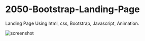 # 2050-Bootstrap-Landing-Page
Landing Page Using html, css, Bootstrap, Javascript, Animation.

![screenshot](https://github.com/BayanAlmaghrebi/2050-Bootstrap-Landing-Page/assets/127544470/bb60fec6-2aa1-4ea0-a3bf-34d4be5ebba2)
